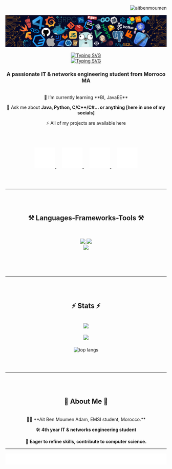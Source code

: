 <p align="right"> 
    <img src="https://komarev.com/ghpvc/?username=aitbenmoumen&label=Profile%20views&color=2196f3&style=flat" alt="aitbenmoumen" /> 
</p>

<!-- Add header image here -->
<p align="center">
    <img src="static/7header.png" alt="Header Image" width="600"/>
</p>

<p align="center">
    <a href="https://git.io/typing-svg">
        <img src="https://readme-typing-svg.demolab.com?font=Righteous&size=35&color=36bcf7&center=true&vCenter=true&repeat=false&width=556&height=70&lines=Adam+Ait+Ben+Moumen+%F0%9F%91%8B%F0%9F%8F%BB" alt="Typing SVG" />
    </a><br>
    <a href="https://git.io/typing-svg">
        <img src="https://readme-typing-svg.demolab.com?font=Fira+Code&size=26&pause=1000&color=DF3561FF&center=true&vCenter=true&width=556&height=64&lines=Hello+Friend !!+%F0%9F%91%8B%F0%9F%8F%BB;Engineering+Student;FullStack+Developer;Always+learning+new+technologies" alt="Typing SVG" />
    </a>
</p>

<h3 align="center">A passionate IT & networks engineering student from Morroco MA</h3>

<br/>

<div align="center">
 🌱 I’m currently learning **BI, JavaEE**

 💬 Ask me about **Java, Python, C/C++/C#... or anything [here in one of my socials]**

 ⚡  All of my projects are available here
</div>

<br/><br/>

<p align="center">
    <a target="_blank" href="mailto:aitbenmoumen.adam.pro@gmail.com">
        <img width="64px" alt="Email" title="send me an email" src="static/social-icons/mail.gif"/>
    </a>
    &emsp;
    <a target="_blank" href="https://www.linkedin.com/in/aaitbenmoumen">
        <img width="64px" alt="Linkedin" title="Connect with me" src="static/social-icons/linkedin.gif"/>
    </a>
    &emsp;
    <a target="_blank" href="https://www.instagram.com/aitbenmoumen/">
        <img width="64px" alt="Instagram" title="Follow me on instagram" src="static/social-icons/instagram.gif"/>
    </a>
    &emsp;
    <a target="_blank" href="https://discord.com/users/838128338559172639">
        <img width="64px" alt="Discord" title="Join me on discord" src="static/social-icons/discord.gif"/>
    </a>
</p>

<br/><br/>
<hr/><br/><br/>

<h2 align="center">⚒️ Languages-Frameworks-Tools ⚒️</h2>
<br/><br/>

<div align="center">
    <img src="https://skillicons.dev/icons?i=html,css,javascript,php,python,bash,c,express,java" />
    <img src="https://skillicons.dev/icons?i=react,bootstrap,symfony,tailwind,django,docker" /><br>
    <img src="https://skillicons.dev/icons?i=nodejs,linux,mysql,pytorch,postman,vscode,visualstudio,git,github,anaconda,discord,redhat" /><br>
</div>

<br/><br/><br/><hr/><br/><br/>

<h2 align="center">⚡ Stats ⚡</h2>
<br />

<div align="center">
    <img src="https://streak-stats.demolab.com/?user=aitbenmoumen&theme=tokyonight" />
</div>

<br />
<div align="center">
    <img src="https://github-readme-stats.vercel.app/api?username=aitbenmoumen&theme=tokyonight" />
</div>
<br/>
<div align="center">
    <img width=325 align="center" src="https://github-readme-stats.vercel.app/api/top-langs/?username=aitbenmoumen&hide=HTML&langs_count=8&layout=compact&theme=react&border_radius=10&size_weight=0.5&count_weight=0.5&exclude_repo=github-readme-stats" alt="top langs" />
</div>

<br/><br/><hr/><br/><br/>

<h2 align="center">💫 About Me 💫 </h2>
<br/>

<div align="center">
 👨‍🎓 **Ait Ben Moumen Adam, EMSI student, Morocco.**

 🛠 **4th year IT & networks engineering student**

 🚀 **Eager to refine skills, contribute to computer science.**
</div>

<hr/>

<!-- Add footer image here -->
<p align="center">
    <img src="static/footer.svg" alt="Footer Image" width="600"/>
</p>

